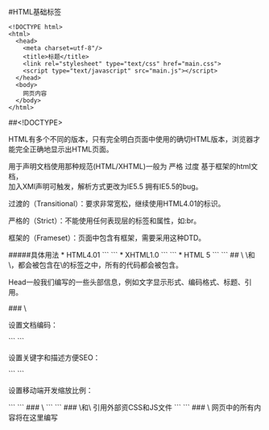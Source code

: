 #HTML基础标签
```
<!DOCTYPE html>
<html>
  <head>
    <meta charset=utf-8"/>
    <title>标题</title>
    <link rel="stylesheet" type="text/css" href="main.css">
    <script type="text/javascript" src="main.js"></script>
  </head>
  <body>
    网页内容
  </body>
</html>
```
##<!DOCTYPE>
<p>HTML有多个不同的版本，只有完全明白页面中使用的确切HTML版本，浏览器才能完全正确地显示出HTML页面。</p>
<p>用于声明文档使用那种规范(HTML/XHTML)一般为 严格 过度 基于框架的html文档，<br>
加入XMl声明可触发，解析方式更改为IE5.5 拥有IE5.5的bug。</p>
<p>过渡的（Transitional）：要求非常宽松，继续使用HTML4.01的标识。</p>
<p>严格的（Strict）：不能使用任何表现层的标签和属性，如:br。</p>
<p>框架的（Frameset）：页面中包含有框架，需要采用这种DTD。</p>
#####<!DOCTYPE>具体用法
* HTML4.01
```
<!DOCTYPE  HTML PUBLIC "-//W3C//DTD HTML4.01 Transitional //EN" "http://www.w3.org/TR/html4/loose.dtd">
```
* XHTML1.0
```
<!DOCTYPE html PUBLIC "-//W3C//DTD XHTML 1.0 Transitional//EN" "http://www.w3.org/TR/xhtml1/DTD/xhtml1-transitional.dtd">
```
* HTML 5
```
<!DOCTYPE  html> 
```
## \<html\>
\<head\>和\<body\>，都会被包含在\<html\>的标签之中，所有的代码都会被包含。
<p>Head一般我们编写的一些头部信息，例如文字显示形式、编码格式、标题、引用。</p>
### \<meta\>
<p>设置文档编码：</p>
```
<meta http-equiv="Content-Type" content="text/html; charset=utf-8" />
<meta charset=utf-8" />
```
<p>设置关键字和描述方便SEO：</p>
```
<meta name="keywords" content="关键字">
<meta name="description" content="网站描述">
```
<p>设置移动端开发缩放比例：</p>
```
<meta name="viewport" content="width=device-width,initial-scale=1"/>
```
### \<title\>
```
<title>在浏览器顶端显示的标题</title>
```
### \<link\>和\<script\>
引用外部资CSS和JS文件
```
<script type="text/javascript" src="main.js"></script>
<link  rel ="stylesheet"  type ="text/css"  href="main.css">
```
### \<body\>
网页中的所有内容将在这里编写

